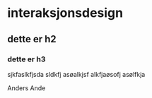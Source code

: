 # interaksjonsdesign

## dette er h2

### dette er h3

sjkfaslkfjsda sldkfj asøalkjsf alkfjaøsofj asølfkja 


Anders Ande
